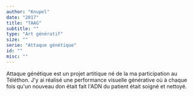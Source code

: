 ```yaml
---
author: "Knupel"
date: "2017"
title: "TAAG"
subtitle: ""
type: "Art génératif"
size: ""
serie: "Attaque génétique"
id: ""
misc: ""
---
```


Attaque génétique est un projet artitique né de la ma participation au Téléthon. J'y ai réalisé une performance visuelle générative où à chaque fois qu'un nouveau don était fait l'ADN du patient était soigné et nettoyé.